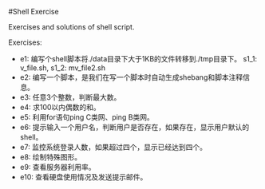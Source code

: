 #Shell Exercise

Exercises and solutions of shell script.

Exercises:

- e1: 编写个shell脚本将./data目录下大于1KB的文件转移到./tmp目录下。 s1_1: v_file.sh, s1_2: mv_file2.sh
- e2: 编写一个脚本，是我们在写一个脚本时自动生成shebang和脚本注释信息。
- e3: 任意3个整数，判断最大数。
- e4: 求100以内偶数的和。
- e5: 利用for语句ping C类网、ping B类网。
- e6: 提示输入一个用户名，判断用户是否存在，如果存在，显示用户默认的shell。
- e7: 监控系统登录人数，如果超过四个，显示已经达到四个。
- e8: 绘制特殊图形。
- e9: 查看服务器利用率。
- e10: 查看硬盘使用情况及发送提示邮件。


